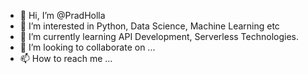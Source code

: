 - 👋 Hi, I’m @PradHolla
- 👀 I’m interested in Python, Data Science, Machine Learning etc
- 🌱 I’m currently learning API Development, Serverless Technologies.
- 💞️ I’m looking to collaborate on ...
- 📫 How to reach me ...

<!---
PradHolla/PradHolla is a ✨ special ✨ repository because its `README.md` (this file) appears on your GitHub profile.
You can click the Preview link to take a look at your changes.
--->
